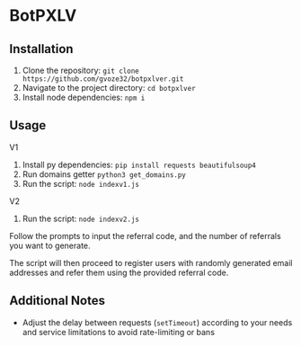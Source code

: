 # BotPXLV

## Installation
1. Clone the repository: `git clone https://github.com/gvoze32/botpxlver.git`
2. Navigate to the project directory: `cd botpxlver`
3. Install node dependencies: `npm i`

## Usage
V1
1. Install py dependencies: `pip install requests beautifulsoup4`
2. Run domains getter `python3 get_domains.py`
3. Run the script: `node indexv1.js`

V2
1. Run the script: `node indexv2.js`

Follow the prompts to input the referral code, and the number of referrals you want to generate.

The script will then proceed to register users with randomly generated email addresses and refer them using the provided referral code.

## Additional Notes
- Adjust the delay between requests (`setTimeout`) according to your needs and service limitations to avoid rate-limiting or bans